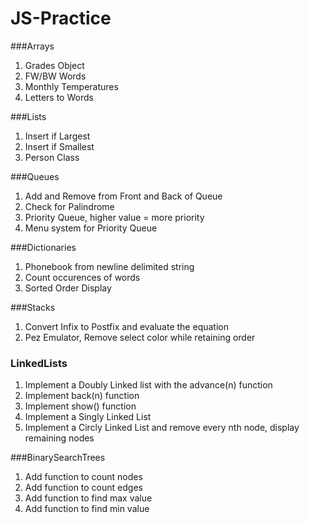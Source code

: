 # JS-Practice

###Arrays

1. Grades Object
2. FW/BW Words
3. Monthly Temperatures
4. Letters to Words

###Lists

1. Insert if Largest
2. Insert if Smallest
3. Person Class

###Queues

1. Add and Remove from Front and Back of Queue
2. Check for Palindrome
3. Priority Queue, higher value = more priority
4. Menu system for Priority Queue

###Dictionaries

1. Phonebook from newline delimited string
2. Count occurences of words
3. Sorted Order Display

###Stacks

1. Convert Infix to Postfix and evaluate the equation
2. Pez Emulator, Remove select color while retaining order

### LinkedLists

1. Implement a Doubly Linked list with the advance(n) function
2. Implement back(n) function
3. Implement show() function
4. Implement a Singly Linked List
5. Implement a Circly Linked List and remove every nth node, display remaining nodes

###BinarySearchTrees

1. Add function to count nodes
2. Add function to count edges
3. Add function to find max value
4. Add function to find min value

